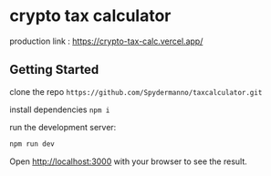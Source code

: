 # crypto tax calculator
production link : https://crypto-tax-calc.vercel.app/

## Getting Started
clone the repo `https://github.com/Spydermanno/taxcalculator.git`

install dependencies `npm i`

run the development server:
```bash
npm run dev
```

Open [http://localhost:3000](http://localhost:3000) with your browser to see the result.



